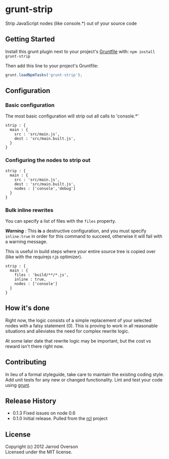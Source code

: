 # grunt-strip

Strip JavaScript nodes (like console.*) out of your source code

## Getting Started
Install this grunt plugin next to your project's [Gruntfile][getting_started] with: `npm install grunt-strip`

Then add this line to your project's Gruntfile:

```javascript
grunt.loadNpmTasks('grunt-strip');
```

[grunt]: https://github.com/cowboy/grunt
[getting_started]: https://github.com/cowboy/grunt/blob/master/docs/getting_started.md

## Configuration

### Basic configuration

The most basic configuration will strip out all calls to 'console.*'

```
strip : {
  main : {
    src : 'src/main.js',
    dest : 'src/main.built.js',
  }
}
```

### Configuring the nodes to strip out

```
strip : {
  main : {
    src : 'src/main.js',
    dest : 'src/main.built.js',
    nodes : ['console','debug']
  }
}
```

### Bulk inline rewrites

You can specify a list of files with the `files` property.

***Warning*** : This **is** a destructive configuration, and you must specify `inline:true`
in order for this command to succeed, otherwise it will fail with a warning message.

This is useful in build steps where your entire source tree is copied over (like with the requirejs r.js optimizer).

```
strip : {
  main : {
    files : 'build/**/*.js',
    inline : true,
    nodes : ['console']
  }
}
```

## How it's done

Right now, the logic consists of a simple replacement of your selected nodes with a falsy statement (0).
This is proving to work in all reasonable situations and alleviates the need for complex rewrite logic.

At some later date that rewrite logic may be important, but the cost vs reward isn't there right now.

## Contributing
In lieu of a formal styleguide, take care to maintain the existing coding style. Add unit tests for any new or changed functionality. Lint and test your code using [grunt][grunt].

## Release History

- 0.1.3 Fixed issues on node 0.6 
- 0.1.0 Initial release. Pulled from the [rcl](http://rcljs.com/) project


## License
Copyright (c) 2012 Jarrod Overson  
Licensed under the MIT license.
